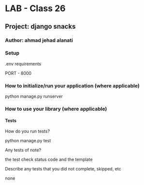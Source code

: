 # LAB - Class 26

## Project: django snacks

### Author: ahmad jehad alanati

### Setup

.env requirements 

PORT - 8000


### How to initialize/run your application (where applicable)

python manage.py runserver

### How to use your library (where applicable)

#### Tests

How do you run tests?

python manage.py test

Any tests of note?

the test check status code and the template

Describe any tests that you did not complete, skipped, etc

none
